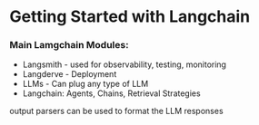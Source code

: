 # Getting Started with Langchain

### Main Lamgchain Modules:
- Langsmith - used for observability, testing, monitoring
- Langderve - Deployment
- LLMs - Can plug any type of LLM
- Langchain: Agents, Chains, Retrieval Strategies


output parsers can be used to format the LLM responses